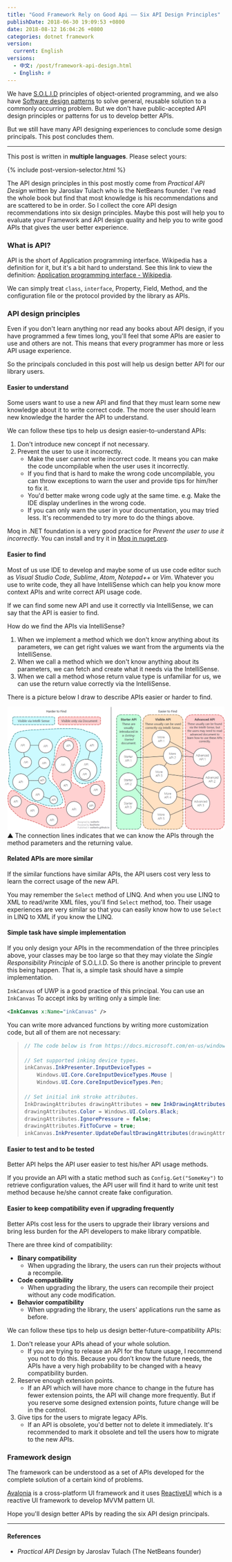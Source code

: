 ```yaml
---
title: "Good Framework Rely on Good Api —— Six API Design Principles"
publishDate: 2018-06-30 19:09:53 +0800
date: 2018-08-12 16:04:26 +0800
categories: dotnet framework
version:
  current: English
versions:
  - 中文: /post/framework-api-design.html
  - English: #
---
```


We have [S.O.L.I.D](https://en.wikipedia.org/wiki/SOLID) principles of object-oriented programming, and we also have [Software design patterns](https://en.wikipedia.org/wiki/Software_design_pattern) to solve general, reusable solution to a commonly occurring problem. But we don't have public-accepted API design principles or patterns for us to develop better APIs.

But we still have many API designing experiences to conclude some design principals. This post concludes them.

---

This post is written in **multiple languages**. Please select yours:

{% include post-version-selector.html %}

The API design principles in this post mostly come from *Practical API Design* written by Jaroslav Tulach who is the NetBeans founder. I've read the whole book but find that most knowledge is his recommendations and are scattered to be in order. So I collect the core API design recommendations into six design principles. Maybe this post will help you to evaluate your Framework and API design quality and help you to write good APIs that gives the user better experience.

<div id="toc"></div>

### What is API?

API is the short of Application programming interface. Wikipedia has a definition for it, but it's a bit hard to understand. See this link to view the definition: [Application programming interface - Wikipedia](https://en.wikipedia.org/wiki/Application_programming_interface).

We can simply treat `class`, `interface`, Property, Field, Method, and the configuration file or the protocol provided by the library as APIs.

### API design principles

Even if you don't learn anything nor read any books about API design, if you have programmed a few times long, you'll feel that some APIs are easier to use and others are not. This means that every programmer has more or less API usage experience.

So the principals concluded in this post will help us design better API for our library users.

#### Easier to understand

Some users want to use a new API and find that they must learn some new knowledge about it to write correct code. The more the user should learn new knowledge the harder the API to understand.

We can follow these tips to help us design easier-to-understand APIs:

1. Don't introduce new concept if not necessary.
1. Prevent the user to use it incorrectly.
    - Make the user cannot write incorrect code. It means you can make the code uncompilable when the user uses it incorrectly.
    - If you find that is hard to make the wrong code uncompilable, you can throw exceptions to warn the user and provide tips for him/her to fix it.
    - You'd better make wrong code ugly at the same time. e.g. Make the IDE display underlines in the wrong code.
    - If you can only warn the user in your documentation, you may tried less. It's recommended to try more to do the things above.

Moq in .NET foundation is a very good practice for *Prevent the user to use it incorrectly*. You can install and try it in [Moq in nuget.org](https://www.nuget.org/packages/Moq/).

#### Easier to find

Most of us use IDE to develop and maybe some of us use code editor such as *Visual Studio Code*, *Sublime*, *Atom*, *Notepad++* or *Vim*. Whatever you use to write code, they all have IntelliSense which can help you know more context APIs and write correct API usage code.

If we can find some new API and use it correctly via IntelliSense, we can say that the API is easier to find.

How do we find the APIs via IntelliSense?

1. When we implement a method which we don't know anything about its parameters, we can get right values we want from the arguments via the IntelliSense.
1. When we call a method which we don't know anything about its parameters, we can fetch and create what it needs via the IntelliSense.
1. When we call a method whose return value type is unfamiliar for us, we can use the return value correctly via the IntelliSense.

There is a picture below I draw to describe APIs easier or harder to find.

![Easier/Harder to Find](/static/posts/2018-06-30-15-59-13.png)  
▲ The connection lines indicates that we can know the APIs through the method parameters and the returning value.

#### Related APIs are more similar

If the similar functions have similar APIs, the API users cost very less to learn the correct usage of the new API.

You may remember the `Select` method of LINQ. And when you use LINQ to XML to read/write XML files, you'll find `Select` method, too. Their usage experiences are very similar so that you can easily know how to use `Select` in LINQ to XML if you know the LINQ.

#### Simple task have simple implementation

If you only design your APIs in the recommendation of the three principles above, your classes may be too large so that they may violate the *Single Responsibility Principle* of S.O.L.I.D. So there is another principle to prevent this being happen. That is, a simple task should have a simple implementation.

`InkCanvas` of UWP is a good practice of this principal. You can use an `InkCanvas` To accept inks by writing only a simple line:

```xml
<InkCanvas x:Name="inkCanvas" />
```

You can write more advanced functions by writing more customization code, but all of them are not necessary:

> ```csharp
> // The code below is from https://docs.microsoft.com/en-us/windows/uwp/design/input/pen-and-stylus-interactions
> 
> // Set supported inking device types.
> inkCanvas.InkPresenter.InputDeviceTypes =
>     Windows.UI.Core.CoreInputDeviceTypes.Mouse |
>     Windows.UI.Core.CoreInputDeviceTypes.Pen;
> 
> // Set initial ink stroke attributes.
> InkDrawingAttributes drawingAttributes = new InkDrawingAttributes();
> drawingAttributes.Color = Windows.UI.Colors.Black;
> drawingAttributes.IgnorePressure = false;
> drawingAttributes.FitToCurve = true;
> inkCanvas.InkPresenter.UpdateDefaultDrawingAttributes(drawingAttributes);
> ```

#### Easier to test and to be tested

Better API helps the API user easier to test his/her API usage methods.

If you provide an API with a static method such as `Config.Get("SomeKey")` to retrieve configuration values, the API user will find it hard to write unit test method because he/she cannot create fake configuration.

#### Easier to keep compatibility even if upgrading frequently

Better APIs cost less for the users to upgrade their library versions and bring less burden for the API developers to make library compatible.

There are three kind of compatibility:

- **Binary compatibility**
    - When upgrading the library, the users can run their projects without a recompile.
- **Code compatibility**
    - When upgrading the library, the users can recompile their project without any code modification.
- **Behavior compatibility**
    - When upgrading the library, the users' applications run the same as before.

We can follow these tips to help us design better-future-compatibility APIs:

1. Don't release your APIs ahead of your whole solution.
    - If you are trying to release an API for the future usage, I recommend you not to do this. Because you don’t know the future needs, the APIs have a very high probability to be changed with a heavy compatibility burden.
1. Reserve enough extension points.
    - If an API which will have more chance to change in the future has fewer extension points, the API will change more frequently. But if you reserve some designed extension points, future change will be in the control.
1. Give tips for the users to migrate legacy APIs.
    - If an API is obsolete, you'd better not to delete it immediately. It's recommended to mark it obsolete and tell the users how to migrate to the new APIs.

### Framework design

The framework can be understood as a set of APIs developed for the complete solution of a certain kind of problems.

[Avalonia](https://github.com/AvaloniaUI/Avalonia) is a cross-platform UI framework and it uses [ReactiveUI](https://github.com/reactiveui/ReactiveUI) which is a reactive UI framework to develop MVVM pattern UI.

Hope you'll design better APIs by reading the six API design principals.

---

#### References

- *Practical API Design* by Jaroslav Tulach (The NetBeans founder)
